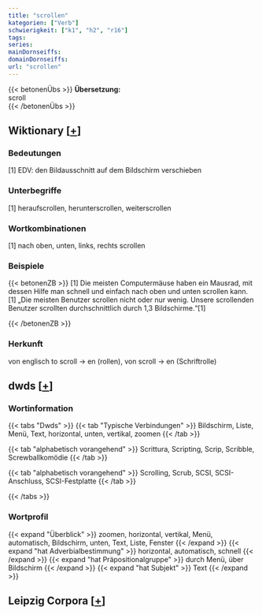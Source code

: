 ```yaml
---
title: "scrollen"
kategorien: ["Verb"]
schwierigkeit: ["k1", "h2", "r16"]
tags:
series:
mainDornseiffs:
domainDornseiffs:
url: "scrollen"
---
```


{{< betonenÜbs >}}
**Übersetzung:**  
scroll  
{{< /betonenÜbs >}}

## Wiktionary [[+](https://de.wiktionary.org/wiki/scrollen)]

### Bedeutungen
[1] EDV: den Bildausschnitt auf dem Bildschirm verschieben  

### Unterbegriffe
[1] heraufscrollen, herunterscrollen, weiterscrollen  

### Wortkombinationen
[1] nach oben, unten, links, rechts scrollen  

### Beispiele
{{< betonenZB >}}
[1] Die meisten Computermäuse haben ein Mausrad, mit dessen Hilfe man schnell und einfach nach oben und unten scrollen kann.  
[1] „Die meisten Benutzer scrollen nicht oder nur wenig. Unsere scrollenden Benutzer scrollten durchschnittlich durch 1,3 Bildschirme.“[1]  

{{< /betonenZB >}}
### Herkunft
von englisch to scroll → en (rollen), von scroll → en (Schriftrolle)  



## dwds [[+](https://www.dwds.de/wb/scrollen)]

### Wortinformation
{{< tabs "Dwds" >}}
{{< tab "Typische Verbindungen" >}}
Bildschirm, Liste, Menü, Text, horizontal, unten, vertikal, zoomen
{{< /tab >}}

{{< tab "alphabetisch vorangehend" >}}
Scrittura, Scripting, Scrip, Scribble, Screwballkomödie
{{< /tab >}}

{{< tab "alphabetisch vorangehend" >}}
Scrolling, Scrub, SCSI, SCSI-Anschluss, SCSI-Festplatte
{{< /tab >}}

{{< /tabs >}}

### Wortprofil
{{< expand "Überblick" >}} zoomen, horizontal, vertikal, Menü, automatisch, Bildschirm, unten, Text, Liste, Fenster {{< /expand >}}
{{< expand "hat Adverbialbestimmung" >}} horizontal, automatisch, schnell {{< /expand >}}
{{< expand "hat Präpositionalgruppe" >}} durch Menü, über Bildschirm {{< /expand >}}
{{< expand "hat Subjekt" >}} Text {{< /expand >}}

## Leipzig Corpora [[+](https://corpora.uni-leipzig.de/en/res?word=scrollen&corpusId=deu_newscrawl-public_2018)]

